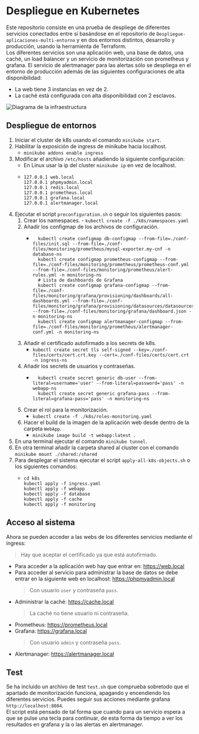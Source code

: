 # Despliegue en Kubernetes
Este repositorio consiste en una prueba de despliege de diferentes servicios conectados entre sí basándose en el repositorio de `Despliegue-aplicaciones-multi-entorno` y en dos entornos distintos, desarrollo y producción, usando la herramienta de Terraform.<br>
Los diferentes servicios son una aplicación web, una base de datos, una caché, un load balancer y un servicio de monitorización con prometheus y grafana. El servicio de alertmanager para las alertas sólo se despliega en el entorno de producción además de las siguientes configuraciones de alta disponibilidad:
* La web tiene 3 instancias en vez de 2.
* La caché está configurada con alta disponibilidad con 2 esclavos.

![Diagrama de la infraestructura](./infraestructura-terraform.png)

## Despliegue de entornos
1. Iniciar el cluster de k8s usando el comando `minikube start`.
2. Habilitar la exposición de ingress de minikube hacia localhost.
   - `minikube addons enable ingress`
3. Modificar el archivo `/etc/hosts` añadiendo la siguiente configuración:
   - En Linux usar la ip del cluster `minikube ip` en vez de localhost.
   - ```
     127.0.0.1 web.local
     127.0.0.1 phpmyadmin.local
     127.0.0.1 redis.local
     127.0.0.1 prometheus.local
     127.0.0.1 grafana.local
     127.0.0.1 alertmanager.local
     ```
4. Ejecutar el script `preconfiguration.sh` o seguir los siguientes pasos:
   1. Crear los namespaces.
           - `kubectl create -f ./k8s/namespaces.yaml`
   2. Añadir los configmap de los archivos de configuración.
       - ```
           kubectl create configmap db-configmap --from-file=./conf-files/init.sql --from-file=./conf-files/monitoring/prometheus/mysql-exporter.my-cnf -n database-ns
           kubectl create configmap prometheus-configmap --from-file=./conf-files/monitoring/prometheus/prometheus-conf.yml --from-file=./conf-files/monitoring/prometheus/alert-rules.yml -n monitoring-ns
           # Lista de dashboards de Grafana
           kubectl create configmap grafana-configmap --from-file=./conf-files/monitoring/grafana/provisioning/dashboards/all-dashboards.yml --from-file=./conf-files/monitoring/grafana/provisioning/datasources/datasources.yaml --from-file=./conf-files/monitoring/grafana/dashboard.json -n monitoring-ns
           kubectl create configmap alertmanager-configmap --from-file=./conf-files/monitoring/prometheus/alertmanager-conf.yml -n monitoring-ns
           ```
   3. Añadir el certificado autofirmado a los secrets de k8s.
       - `kubectl create secret tls self-signed --key=./conf-files/certs/cert.crt.key --cert=./conf-files/certs/cert.crt -n ingress-ns`
   4. Añadir los secrets de usuarios y contraseñas.
       - ```
           kubectl create secret generic db-user --from-literal=username='user' --from-literal=password='pass' -n webapp-ns
           kubectl create secret generic grafana-pass --from-literal=grafana-pass='pass' -n monitoring-ns
         ```
   5. Crear el rol para la monitorización.
       - `kubectl create -f ./k8s/roles-monitoring.yaml`
   6. Hacer el build de la imagen de la aplicación web desde dentro de la carpeta `WebApp`.
       - `minikube image build -t webapp:latest .`
5. En una terminal ejecutar el comando `minikube tunnel`.
6. En otra terminal añadir la carpeta shared al cluster con el comando `minikube mount ./shared:/shared`
7. Para desplegar el sistema ejecutar el script `apply-all-k8s-objects.sh` o los siguientes comandos:
   - ```
     cd k8s
     kubectl apply -f ingress.yaml
     kubectl apply -f webapp
     kubectl apply -f database
     kubectl apply -f cache
     kubectl apply -f monitoring
     ```
## Acceso al sistema
Ahora se pueden acceder a las webs de los diferentes servicios mediante el ingress:
> Hay que aceptar el certificado ya que está autofirmado.
* Para acceder a la aplicación web hay que entrar en: https://web.local
* Para acceder al servicio para administrar la base de datos se debe entrar en la siguiente web en localhost: https://phpmyadmin.local
    > Con usuario `user` y contraseña `pass`.
* Administrar la caché: https://cache.local
    > La caché no tiene usuario ni contraseña.
* Prometheus: https://prometheus.local
* Grafana: https://grafana.local
    > Con usuario `admin` y contraseña `pass`.
* Alertmanager: https://alertmanager.local

## Test
Se ha incluido un archivo de test `test.sh` que comprueba sobretodo que el apartado de monitorización funciona, apagando y encendiendo los diferentes servicios. Puedes seguir sus acciones mediante grafana `http://localhost:8084`.<br>
El script está pensado de tal forma que cuando para un servicio espera a que se pulse una tecla para continuar, de esta forma da tiempo a ver los resultados en grafana y la o las alertas en alertmanager.